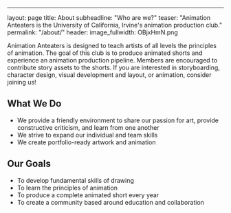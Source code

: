 ---
layout: page
title: About
subheadline: "Who are we?"
teaser: "Animation Anteaters is the University of California, Irvine's animation production club."
permalink: "/about/"
header:
    image_fullwidth: OBjxHmN.png

Animation Anteaters is designed to teach artists of all levels the principles of animation. The goal of this club is to produce animated shorts and experience an animation production pipeline. Members are encouraged to contribute story assets to the shorts. If you are interested in storyboarding, character design, visual development and layout, or animation, consider joining us! 

## What We Do

* We provide a friendly environment to share our passion for art,
  provide constructive criticism, and learn from one another
* We strive to expand our individual and team skills
* We create portfolio-ready artwork and animation

## Our Goals

* To develop fundamental skills of drawing
* To learn the principles of animation
* To produce a complete animated short every year
* To create a community based around education and collaboration
